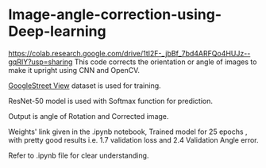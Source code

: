 # Image-angle-correction-using-Deep-learning
https://colab.research.google.com/drive/1tI2F-_jbBf_7bd4ARFQo4HUJz--gqRIY?usp=sharing
This code corrects the orientation or angle of images to make it upright using CNN and OpenCV.

[GoogleStreet View](http://crcv.ucf.edu/data/GMCP_Geolocalization/) dataset is used for training. 

ResNet-50 model is used with Softmax function for prediction.

Output is angle of Rotation and Corrected image.

Weights' link given in the .ipynb notebook, Trained model for 25 epochs , with pretty good results i.e. 1.7 validation loss and 2.4 Validation Angle error.

Refer to .ipynb file for clear understanding.
